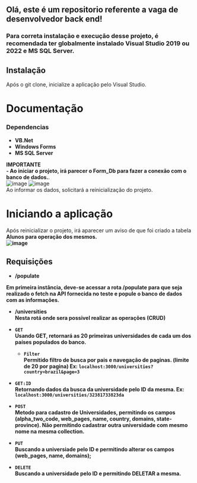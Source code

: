 <h2>Olá, este é um repositorio referente a vaga de desenvolvedor back end!</h2>

### Para correta instalação e execução desse projeto, é recomendada ter globalmente instalado Visual Studio 2019 ou 2022 e MS SQL Server.

## Instalação
Após o git clone, inicialize a aplicação pelo Visual Studio.

# Documentação

<h3>Dependencias</h3>

* **VB.Net**
* **Windows Forms**
* **MS SQL Server**


**IMPORTANTE<br/> - Ao iniciar o projeto, irá parecer o Form_Db para fazer a conexão com o banco de dados.**.<br>
![image](https://user-images.githubusercontent.com/100442318/202713656-4fcc9b1d-d16e-44b1-8a7c-7d65f9b71eb5.png)
![image](https://user-images.githubusercontent.com/100442318/202713683-33908cb0-0362-4d18-871f-9b51e8ec597e.png)
<br/>
Ao informar os dados, solicitará a reinicialização do projeto.<br/>

# Iniciando a aplicação

Após reinicializar o projeto, irá aparecer um aviso de que foi criado a tabela <b>Alunos<b/> para operação dos mesmos.<br/>
 ![image](https://user-images.githubusercontent.com/100442318/202714379-4d2b0edc-200b-4e7b-ab88-528a1a5d8252.png)


## Requisições
 
  * /populate
  
  **Em primeira instância, deve-se acessar a rota /populate para que seja realizado o fetch na API fornecida no teste
  e popule o banco de dados com as informações.**
  
  * /universities <br>
  Nesta rotá onde sera possivel realizar as operações (CRUD) <br>
  
   * `GET` <br>
      Usando GET, retornará as 20 primeiras universidades de cada um dos países populados do banco. 
      * `Filter` <br>
      Permitido filtro de busca por pais e navegação de paginas. (limite de 20 por pagina) 
      Ex: `localhost:3000/universities?country=brazil&page=3` <br>
   * `GET:ID` <br>
      Retornando dados da busca da universidade pelo ID da mesma. Ex: `localhost:3000/universities/32381733823da`<br>
   * `POST` <br>
      Metodo para cadastro de Universidades, permitindo os campos (alpha_two_code, web_pages, name, country, domains, state-province). Não permitindo cadastrar outra         universidade com mesmo nome na mesma collection.
   * `PUT` <br>
      Buscando a universiade pelo ID e permitindo alterar os campos (web_pages, name, domains);
   * `DELETE` <br>
      Buscando a universidade pelo ID e permitindo DELETAR a mesma.    
      
  
  
